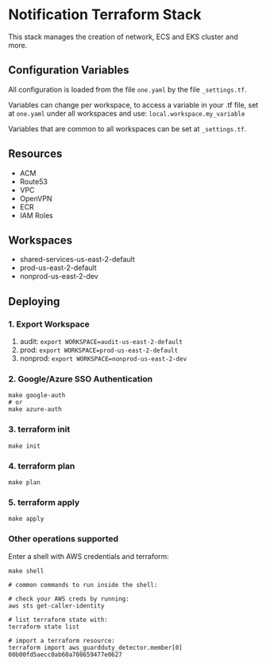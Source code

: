 # Notification Terraform Stack

This stack manages the creation of network, ECS and EKS cluster and more.

## Configuration Variables

All configuration is loaded from the file `one.yaml` by the file `_settings.tf`.

Variables can change per workspace, to access a variable in your .tf file, set at `one.yaml` under all workspaces and use: `local.workspace.my_variable`

Variables that are common to all workspaces can be set at `_settings.tf`.

## Resources

- ACM
- Route53
- VPC
- OpenVPN
- ECR
- IAM Roles

## Workspaces

- shared-services-us-east-2-default
- prod-us-east-2-default
- nonprod-us-east-2-dev

## Deploying

### 1. Export Workspace

1. audit:           `export WORKSPACE=audit-us-east-2-default`
2. prod:            `export WORKSPACE=prod-us-east-2-default`
3. nonprod:         `export WORKSPACE=nonprod-us-east-2-dev`

### 2. Google/Azure SSO Authentication
```
make google-auth
# or
make azure-auth
```

### 3. terraform init
```
make init
```

### 4. terraform plan
```
make plan
```

### 5. terraform apply
```
make apply
```

### Other operations supported
Enter a shell with AWS credentials and terraform:
```
make shell

# common commands to run inside the shell:

# check your AWS creds by running:
aws sts get-caller-identity

# list terraform state with:
terraform state list

# import a terraform resource:
terraform import aws_guardduty_detector.member[0] 00b00fd5aecc0ab60a708659477e0627
```